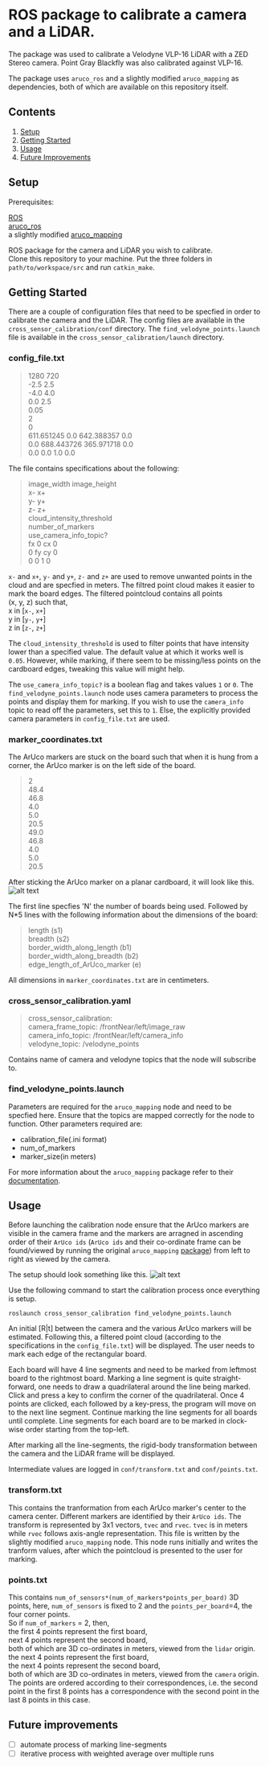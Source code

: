 # ROS package to calibrate a camera and a LiDAR.

The package was used to calibrate a Velodyne VLP-16 LiDAR with a ZED Stereo camera. Point Gray Blackfly was also calibrated against VLP-16.

The package uses `aruco_ros` and a slightly modified `aruco_mapping` as dependencies, both of which are available on this repository itself.


## Contents
1. [Setup](#setup)
2. [Getting Started](#getting-started)
3. [Usage](#usage)
4. [Future Improvements](#future-improvements)

## Setup
Prerequisites:

[ROS](http://www.ros.org/)  
[aruco_ros](https://github.com/pal-robotics/aruco_ros)  
a slightly modified [aruco_mapping](https://github.com/SmartRoboticSystems/aruco_mapping)  

ROS package for the camera and LiDAR you wish to calibrate.  
Clone this repository to your machine. Put the three folders in `path/to/workspace/src` and run `catkin_make`.

## Getting Started

There are a couple of configuration files that need to be specfied in order to calibrate the camera and the LiDAR. The config files are available in the `cross_sensor_calibration/conf` directory. The `find_velodyne_points.launch` file is available in the `cross_sensor_calibration/launch` directory.

### config_file.txt

>1280 720  
>-2.5 2.5  
>-4.0 4.0  
>0.0 2.5  
>0.05  
>2  
>0  
>611.651245 0.0        642.388357 0.0  
>0.0        688.443726 365.971718 0.0  
>0.0        0.0        1.0        0.0  

The file contains specifications about the following:

>image_width image_height  
>x- x+  
>y- y+  
>z- z+  
>cloud_intensity_threshold  
>number_of_markers  
>use_camera_info_topic?  
>fx     0       cx      0  
>0      fy      cy      0  
>0      0       1       0 

`x-` and `x+`, `y-` and `y+`, `z-` and `z+` are used to remove unwanted points in the cloud and are specfied in meters. The filtred point cloud makes it easier to mark the board edges. The filtered pointcloud contains all points   
(x, y, z) such that,  
x in [`x-`, `x+`]  
y in [`y-`, `y+`]  
z in [`z-`, `z+`]  

The `cloud_intensity_threshold` is used to filter points that have intensity lower than a specified value. The default value at which it works well is `0.05`. However, while marking, if there seem to be missing/less points on the cardboard edges, tweaking this value will might help.

The `use_camera_info_topic?` is a boolean flag and takes values `1` or `0`. The `find_velodyne_points.launch` node uses camera parameters to process the points and display them for marking. If you wish to use the `camera_info` topic to read off the parameters, set this to `1`. Else, the explicitly provided camera parameters in `config_file.txt` are used.

### marker_coordinates.txt

The ArUco markers are stuck on the board such that when it is hung from a corner, the ArUco marker is on the left side of the board.

>2  
>48.4  
>46.8  
>4.0  
>5.0  
>20.5  
>49.0  
>46.8  
>4.0  
>5.0  
>20.5  

After sticking the ArUco marker on a planar cardboard, it will look like this.
![alt text](images/board_dim_label.jpg "Reference image for board dimensions")

The first line specfies 'N' the number of boards being used. Followed by N*5 lines with the following information about the dimensions of the board:
>length (s1)  
>breadth (s2)  
>border_width_along_length (b1)  
>border_width_along_breadth (b2)  
>edge_length_of_ArUco_marker (e)  

All dimensions in `marker_coordinates.txt` are in centimeters.

### cross_sensor_calibration.yaml

>cross_sensor_calibration:  
>  camera_frame_topic: /frontNear/left/image_raw  
>  camera_info_topic: /frontNear/left/camera_info  
>  velodyne_topic: /velodyne_points

Contains name of camera and velodyne topics that the node will subscribe to.

### find_velodyne_points.launch

Parameters are required for the `aruco_mapping` node and need to be specfied here. Ensure that the topics are mapped correctly for the node to function.
Other parameters required are:  
* calibration_file(.ini format)    
* num_of_markers  
* marker_size(in meters)  

For more information about the `aruco_mapping` package refer to their [documentation](https://github.com/SmartRoboticSystems/aruco_mapping).

## Usage

Before launching the calibration node ensure that the ArUco markers are visible in the camera frame and the markers are arragned in ascending order of their `ArUco ids` (`ArUco ids` and their co-ordinate frame can be found/viewed by running the original `aruco_mapping` [package](https://github.com/SmartRoboticSystems/aruco_mapping)) from left to right as viewed by the camera.

The setup should look something like this.
![alt text](images/experimental_setup.jpg "Setup for calibration")


Use the following command to start the calibration process once everything is setup.

```shell
roslaunch cross_sensor_calibration find_velodyne_points.launch
```

An initial [R|t] between the camera and the various ArUco markers will be estimated. Following this, a filtered point cloud (according to the specifications in the `config_file.txt`) will be displayed. The user needs to mark each edge of the rectangular board.

Each board will have 4 line segments and need to be marked from leftmost board to the rightmost board. Marking a line segment is quite straight-forward, one needs to draw a quadrilateral around the line being marked. Click and press a key to confirm the corner of the quadrilateral. Once 4 points are clicked, each followed by a key-press, the program will move on to the next line segment. Continue marking the line segments for all boards until complete.
Line segments for each board are to be marked in clock-wise order starting from the top-left.

After marking all the line-segments, the rigid-body transformation between the camera and the LiDAR frame will be displayed.

Intermediate values are logged in `conf/transform.txt` and `conf/points.txt`.

### transform.txt
This contains the tranformation from each ArUco marker's center to the camera center. Different markers are identified by their `ArUco ids`. The transform is represented by 3x1 vectors, `tvec` and `rvec`. `tvec` is in meters while `rvec` follows axis-angle representation. This file is written by the slightly modified `aruco_mapping` node. This node runs initially and writes the tranform values, after which the pointcloud is presented to the user for marking.

### points.txt
This contains `num_of_sensors*(num_of_markers*points_per_board)` 3D points, here, `num_of_sensors` is fixed to 2 and the `points_per_board`=4, the four corner points.  
So if `num_of_markers` = 2, then,  
the first 4 points represent the first board,  
next 4 points represent the second board,  
both of which are 3D co-ordinates in meters, viewed from the `lidar` origin.  
the next 4 points represent the first board,  
the next 4 points represent the second board,  
both of which are 3D co-ordinates in meters, viewed from the `camera` origin.  
The points are ordered according to their correspondences, i.e. the second point in the first 8 points has a correspondence with the second point in the last 8 points in this case.

## Future improvements

- [ ] automate process of marking line-segments
- [ ] iterative process with weighted average over multiple runs
